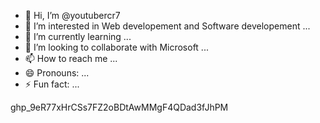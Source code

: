 - 👋 Hi, I’m @youtubercr7
- 👀 I’m interested in Web developement and Software developement  ...
- 🌱 I’m currently learning  ...
- 💞️ I’m looking to collaborate with Microsoft ...
- 📫 How to reach me ...
- 😄 Pronouns: ...
- ⚡ Fun fact: ...

<!---
youtubercr7/youtubercr7 is a ✨ special ✨ repository because its `README.md` (this file) appears on your GitHub profile.
You can click the Preview link to take a look at your changes.
--->
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

